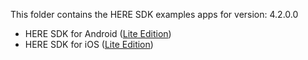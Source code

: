 This folder contains the HERE SDK examples apps for version: 4.2.0.0

- HERE SDK for Android ([Lite Edition](lite/android/))
- HERE SDK for iOS ([Lite Edition](lite/ios/))

